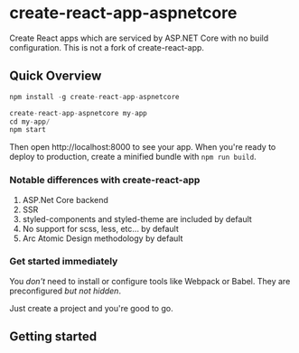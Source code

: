 create-react-app-aspnetcore
===========================

Create React apps which are serviced by ASP.NET Core with no build configuration. This is not a fork of create-react-app.

## Quick Overview
```javascript
npm install -g create-react-app-aspnetcore

create-react-app-aspnetcore my-app
cd my-app/
npm start
```

Then open http://localhost:8000 to see your app.
When you're ready to deploy to production, create a minified bundle with `npm run build`.

### Notable differences with create-react-app
1. ASP.Net Core backend
2. SSR
3. styled-components and styled-theme are included by default
4. No support for scss, less, etc... by default
5. Arc Atomic Design methodology by default

### Get started immediately
You *don't* need to install or configure tools like Webpack or Babel.
They are preconfigured *but not hidden*.

Just create a project and you're good to go.

Getting started
---------------
